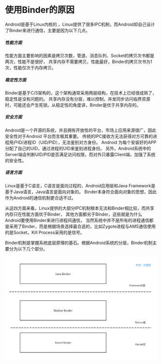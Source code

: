 # 使用Binder的原因
Android是基于Linux内核的 ，Linux提供了很多IPC机制，而Android却自己设计了Binder来进行通信，主要是因为以下几点。


##### **性能方面**
性能方面主要影响的因素是拷贝次数，管道、消息队列、Socket的拷贝次书都是两次，性能不是很好，
共享内存不需要拷贝，性能最好，Binder的拷贝次书为1次，性能仅次于内存拷贝。


##### **稳定性方面**
Binder是基于C/S架构的，这个架构通常采用两层结构，在技术上已经很成熟了，稳定性是没有问题的。
共享内存没有分层，难以控制，并发同步访问临界资源时，可能还会产生死锁。从稳定性的角度讲，Binder是优于共享内存的。


##### **安全方面**
Android是一个开源的系统，并且拥有开放性的平台，市场上应用来源很广，因此安全性对于Android 平台而言极其重要。
传统的IPC接收方无法获得对方可靠的进程用户ID/进程ID（UID/PID），无法鉴别对方身份。
Android 为每个安装好的APP分配了自己的UID，通过进程的UID来鉴别进程身份。
另外，Android系统中的Server端会判断UID/PID是否满足访问权限，而对外只暴露Client端，加强了系统的安全性。


##### **语言方面**
Linux是基于C语言，C语言是面向过程的，Android应用层和Java Framework是基于Java语言，Java语言是面向对象的。
Binder本身符合面向对象的思想，因此作为Android的通信机制更合适不过。

从这四方面来看，Linux提供的大部分IPC机制根本无法和Binder相比较，而共享内存只在性能方面优于Binder，
其他方面都劣于Binder，这些就是为什么Android要使用Binder来进行进程间通信，
当然系统中并不是所有的进程通信都是采用了Binder，而是根据场景选择最合适的，比如Zygote进程与AMS通信使用的是Socket，Kill Process采用的是信号。



Binder机制是掌握系统底层原理的基石。根据Android系统的分层，Binder机制主要分为以下几个部分。

![image](images/image2.png)

